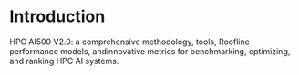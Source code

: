 # Introduction
HPC AI500 V2.0: a comprehensive methodology, tools, Roofline performance models, andinnovative metrics for benchmarking, optimizing, and ranking HPC AI systems. 

